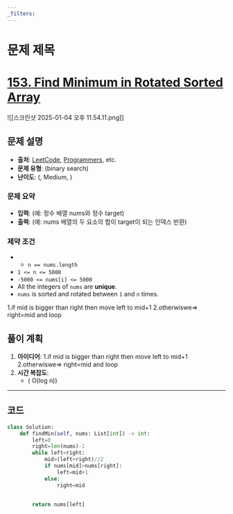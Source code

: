 ```yaml
---
_filters:
---
```


# 문제 제목
# [153. Find Minimum in Rotated Sorted Array](https://leetcode.com/problems/find-minimum-in-rotated-sorted-array/)

![[스크린샷 2025-01-04 오후 11.54.11.png]]

## 문제 설명
- **출처**: [LeetCode](https://leetcode.com), [Programmers](https://programmers.co.kr), etc.
- **문제 유형**: (binary search)
- **난이도**: (, Medium, )


### 문제 요약
- **입력**: (예: 정수 배열 nums와 정수 target)
- **출력**: (예: nums 배열의 두 요소의 합이 target이 되는 인덱스 반환)

### 제약 조건
- - `n == nums.length`
- `1 <= n <= 5000`
- `-5000 <= nums[i] <= 5000`
- All the integers of `nums` are **unique**.
- `nums` is sorted and rotated between `1` and `n` times.

1.if mid is bigger than right then move left to mid+1
2.otherwiswe=> right=mid and loop

## 풀이 계획
1. **아이디어**: 
   1.if mid is bigger than right then move left to mid+1
	2.otherwiswe=> right=mid and loop
1. **시간 복잡도**:
   - ( O(log n))

---

## 코드
```python
class Solution:
    def findMin(self, nums: List[int]) -> int:
        left=0
        right=len(nums)-1
        while left<right:
            mid=(left+right)//2
            if nums[mid]>nums[right]:
                left=mid+1
            else:
                right=mid
            
            
        return nums[left]
            
        

